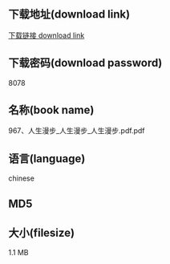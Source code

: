 ## 下载地址(download link)
[下载链接 download link](https://tutu365.netlify.app/?s=967%E3%80%81%E4%BA%BA%E7%94%9F%E6%BC%AB%E6%AD%A5_%E4%BA%BA%E7%94%9F%E6%BC%AB%E6%AD%A5_%E4%BA%BA%E7%94%9F%E6%BC%AB%E6%AD%A5.pdf)

## 下载密码(download password)
8078

## 名称(book name)
967、人生漫步_人生漫步_人生漫步.pdf.pdf

## 语言(language)
chinese

## MD5


## 大小(filesize)
1.1 MB
